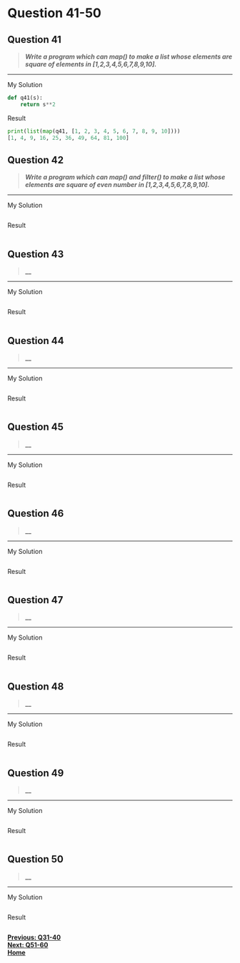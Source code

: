 # Question 41-50

## Question 41

> **_Write a program which can map() to make a list whose elements are square of elements in [1,2,3,4,5,6,7,8,9,10]._**  

---
My Solution

```python
def q41(s):
    return s**2
```

Result

```python
print(list(map(q41, [1, 2, 3, 4, 5, 6, 7, 8, 9, 10])))
[1, 4, 9, 16, 25, 36, 49, 64, 81, 100]
```

## Question 42

> **_Write a program which can map() and filter() to make a list whose elements are square of even number in [1,2,3,4,5,6,7,8,9,10]._**  

---
My Solution

```python

```

Result

```python

```

## Question 43

> **__**  

---
My Solution

```python

```

Result

```python

```

## Question 44

> **__**  

---
My Solution

```python

```

Result

```python

```

## Question 45

> **__**  

---
My Solution

```python

```

Result

```python

```

## Question 46

> **__**  

---
My Solution

```python

```

Result

```python

```

## Question 47

> **__**  

---
My Solution

```python

```

Result

```python

```

## Question 48

> **__**  

---
My Solution

```python

```

Result

```python

```

## Question 49

> **__**  

---
My Solution

```python

```

Result

```python

```

## Question 50

> **__**  

---
My Solution

```python

```

Result

```python

```

[**Previous: Q31-40**](https://github.com/polo871209/break-the-ice-with-python/blob/main/md/Question%2031-40.md "Q31-40")  
[**Next: Q51-60**](https://github.com/polo871209/break-the-ice-with-python/blob/main/md/Question%2051-60.md "Q51-60")  
[**Home**](https://github.com/polo871209/break-the-ice-with-python "home")

